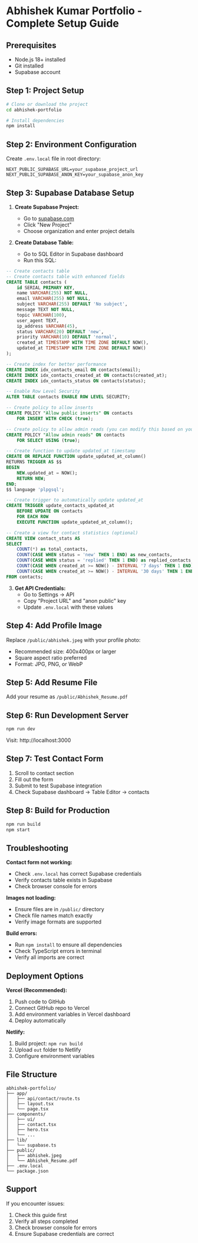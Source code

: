 # Abhishek Kumar Portfolio - Complete Setup Guide

## Prerequisites
- Node.js 18+ installed
- Git installed
- Supabase account

## Step 1: Project Setup

```bash
# Clone or download the project
cd abhishek-portfolio

# Install dependencies
npm install
```

## Step 2: Environment Configuration

Create `.env.local` file in root directory:
```env
NEXT_PUBLIC_SUPABASE_URL=your_supabase_project_url
NEXT_PUBLIC_SUPABASE_ANON_KEY=your_supabase_anon_key
```

## Step 3: Supabase Database Setup

1. **Create Supabase Project:**
   - Go to [supabase.com](https://supabase.com)
   - Click "New Project"
   - Choose organization and enter project details

2. **Create Database Table:**
   - Go to SQL Editor in Supabase dashboard
   - Run this SQL:

```sql
-- Create contacts table
-- Create contacts table with enhanced fields
CREATE TABLE contacts (
    id SERIAL PRIMARY KEY,
    name VARCHAR(255) NOT NULL,
    email VARCHAR(255) NOT NULL,
    subject VARCHAR(255) DEFAULT 'No subject',
    message TEXT NOT NULL,
    topic VARCHAR(100),
    user_agent TEXT,
    ip_address VARCHAR(45),
    status VARCHAR(20) DEFAULT 'new',
    priority VARCHAR(10) DEFAULT 'normal',
    created_at TIMESTAMP WITH TIME ZONE DEFAULT NOW(),
    updated_at TIMESTAMP WITH TIME ZONE DEFAULT NOW()
);

-- Create index for better performance
CREATE INDEX idx_contacts_email ON contacts(email);
CREATE INDEX idx_contacts_created_at ON contacts(created_at);
CREATE INDEX idx_contacts_status ON contacts(status);

-- Enable Row Level Security
ALTER TABLE contacts ENABLE ROW LEVEL SECURITY;

-- Create policy to allow inserts
CREATE POLICY "Allow public inserts" ON contacts
    FOR INSERT WITH CHECK (true);

-- Create policy to allow admin reads (you can modify this based on your needs)
CREATE POLICY "Allow admin reads" ON contacts
    FOR SELECT USING (true);

-- Create function to update updated_at timestamp
CREATE OR REPLACE FUNCTION update_updated_at_column()
RETURNS TRIGGER AS $$
BEGIN
    NEW.updated_at = NOW();
    RETURN NEW;
END;
$$ language 'plpgsql';

-- Create trigger to automatically update updated_at
CREATE TRIGGER update_contacts_updated_at 
    BEFORE UPDATE ON contacts 
    FOR EACH ROW 
    EXECUTE FUNCTION update_updated_at_column();

-- Create a view for contact statistics (optional)
CREATE VIEW contact_stats AS
SELECT 
    COUNT(*) as total_contacts,
    COUNT(CASE WHEN status = 'new' THEN 1 END) as new_contacts,
    COUNT(CASE WHEN status = 'replied' THEN 1 END) as replied_contacts,
    COUNT(CASE WHEN created_at >= NOW() - INTERVAL '7 days' THEN 1 END) as contacts_this_week,
    COUNT(CASE WHEN created_at >= NOW() - INTERVAL '30 days' THEN 1 END) as contacts_this_month
FROM contacts;
```

3. **Get API Credentials:**
   - Go to Settings → API
   - Copy "Project URL" and "anon public" key
   - Update `.env.local` with these values

## Step 4: Add Profile Image

Replace `/public/abhishek.jpeg` with your profile photo:
- Recommended size: 400x400px or larger
- Square aspect ratio preferred
- Format: JPG, PNG, or WebP

## Step 5: Add Resume File

Add your resume as `/public/Abhishek_Resume.pdf`

## Step 6: Run Development Server

```bash
npm run dev
```

Visit: http://localhost:3000

## Step 7: Test Contact Form

1. Scroll to contact section
2. Fill out the form
3. Submit to test Supabase integration
4. Check Supabase dashboard → Table Editor → contacts

## Step 8: Build for Production

```bash
npm run build
npm start
```

## Troubleshooting

**Contact form not working:**
- Check `.env.local` has correct Supabase credentials
- Verify contacts table exists in Supabase
- Check browser console for errors

**Images not loading:**
- Ensure files are in `/public/` directory
- Check file names match exactly
- Verify image formats are supported

**Build errors:**
- Run `npm install` to ensure all dependencies
- Check TypeScript errors in terminal
- Verify all imports are correct

## Deployment Options

**Vercel (Recommended):**
1. Push code to GitHub
2. Connect GitHub repo to Vercel
3. Add environment variables in Vercel dashboard
4. Deploy automatically

**Netlify:**
1. Build project: `npm run build`
2. Upload `out` folder to Netlify
3. Configure environment variables

## File Structure
```
abhishek-portfolio/
├── app/
│   ├── api/contact/route.ts
│   ├── layout.tsx
│   └── page.tsx
├── components/
│   ├── ui/
│   ├── contact.tsx
│   ├── hero.tsx
│   └── ...
├── lib/
│   └── supabase.ts
├── public/
│   ├── abhishek.jpeg
│   └── Abhishek_Resume.pdf
├── .env.local
└── package.json
```

## Support

If you encounter issues:
1. Check this guide first
2. Verify all steps completed
3. Check browser console for errors
4. Ensure Supabase credentials are correct